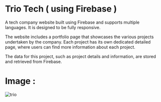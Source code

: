 # Trio Tech ( using Firebase )

A tech company website built using Firebase and supports multiple languages. It is designed to be fully responsive.

The website includes a portfolio page that showcases the various projects undertaken by the company. Each project has its own dedicated detailed page, where users can find more information about each project.

The data for this project, such as project details and information, are stored and retrieved from Firebase.
# Image :
![trio](https://github.com/ahmed24666/Trio-Tech-using-Firebase/assets/128262500/212ca202-a1bf-428e-9e43-2488dbf0a5fc)
